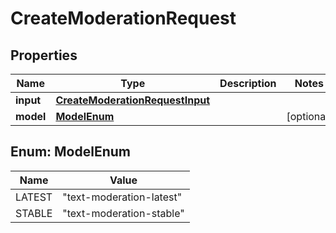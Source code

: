 

# CreateModerationRequest


## Properties

| Name | Type | Description | Notes |
|------------ | ------------- | ------------- | -------------|
|**input** | [**CreateModerationRequestInput**](CreateModerationRequestInput.md) |  |  |
|**model** | [**ModelEnum**](#ModelEnum) |  |  [optional] |



## Enum: ModelEnum

| Name | Value |
|---- | -----|
| LATEST | &quot;text-moderation-latest&quot; |
| STABLE | &quot;text-moderation-stable&quot; |



